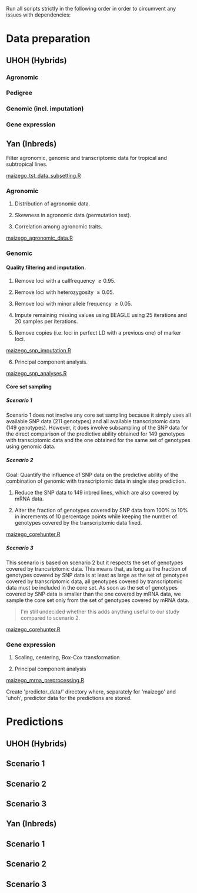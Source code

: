 Run all scripts strictly in the following order in order to circumvent any
issues with dependencies:

# Data preparation
## UHOH (Hybrids)
### Agronomic
### Pedigree
### Genomic (incl. imputation)
### Gene expression





## Yan (Inbreds)
Filter agronomic, genomic and transcriptomic data for tropical and subtropical
lines.

[maizego_tst_data_subsetting.R](analysis/maizego_tst_data_subsetting.R)



### Agronomic
1.   Distribution of agronomic data.

2.   Skewness in agronomic data (permutation test).

3.   Correlation among agronomic traits.

[maizego_agronomic_data.R](analysis/maizego_agronomic_data.R)


### Genomic
#### Quality filtering and imputation.

1.   Remove loci with a callfrequency $\geq 0.95$.

2.   Remove loci with heterozygosity $\geq 0.05$.

3.   Remove loci with minor allele frequency $\geq 0.05$.

4.   Impute remaining missing values using BEAGLE using 25 iterations and 20
     samples per iterations.

5.   Remove copies (i.e. loci in perfect LD with a previous one) of marker
     loci.

[maizego_snp_imputation.R](analysis/maizego_snp_imputation.R)

6.   Principal component analysis.

[maizego_snp_analyses.R](analysis/maizego_snp_analyses.R)


#### Core set sampling
##### Scenario 1
Scenario 1 does not involve any core set sampling because it simply uses all
available SNP data (211 genotypes) and all available transcriptomic data (149
genotypes).
However, it does involve subsampling of the SNP data for the direct comparison
of the predictive ability obtained for 149 genotypes with transciptomic data
and the one obtained for the same set of genotypes using genomic data.


##### Scenario 2
Goal: Quantify the influence of SNP data on the predictive ability of the
combination of genomic with transcriptomic data in single step prediction.

1.   Reduce the SNP data to 149 inbred lines, which are also covered by mRNA 
     data.

2.   Alter the fraction of genotypes covered by SNP data from 100% to 10% in
     increments of 10 percentage points while keeping the number of genotypes
     covered by the transcriptomic data fixed.

[maizego_corehunter.R](analysis/maizego_corehunter.R)


##### Scenario 3
This scenario is based on scenario 2 but it respects the set of genotypes
covered by trancsriptomic data.
This means that, as long as the fraction of genotypes covered by SNP data is at
least as large as the set of genotypes covered by transcriptomic data, all
genotypes covered by transcriptomic data must be included in the core set.
As soon as the set of genotypes covered by SNP data is smaller than the one
covered by mRNA data, we sample the core set only from the set of genotypes
covered by mRNA data.

> I'm still undecided whether this adds anything useful to our study compared
> to scenario 2.

[maizego_corehunter.R](analysis/maizego_corehunter.R)


### Gene expression
1.   Scaling, centering, Box-Cox transformation

2.   Principal component analysis

[maizego_mrna_preprocessing.R](analysis/maizego_mrna_preprocessing.R)





Create 'predictor_data/' directory where, separately for 'maizego' and 'uhoh',
predictor data for the predictions are stored.


# Predictions
## UHOH (Hybrids)
## Scenario 1
## Scenario 2
## Scenario 3

## Yan (Inbreds)
## Scenario 1
## Scenario 2
## Scenario 3

